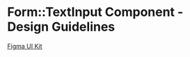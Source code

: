 <h1>Form::TextInput Component - Design Guidelines</h1>

<section data-section="design-guidelines">
  
  <div class="dummy-design-guidelines">
    <p class="dummy-paragraph"><a
        href="https://www.figma.com/file/noyY6dUMDYjmySpHcMjhkN/HDS-Product---Components?node-id=11530%3A26396"
        target="_blank"
        rel="noopener noreferrer"
      >Figma UI Kit</a></p>
    <br />
    <img class="dummy-figma-docs" src="/assets/images/form-text-input-design-usage.png" alt="" role="none" />
  </div>
</section>
